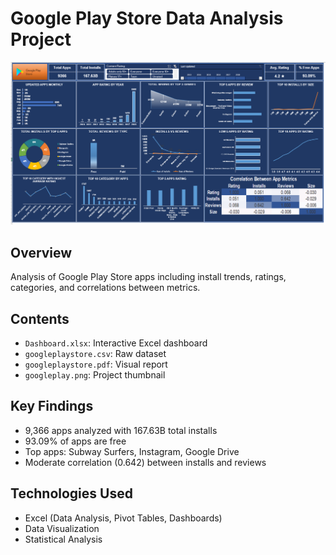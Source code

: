 # Google Play Store Data Analysis Project

![Project Banner](assets/googleplay.png)

## Overview
Analysis of Google Play Store apps including install trends, ratings, categories, and correlations between metrics.

## Contents
- `Dashboard.xlsx`: Interactive Excel dashboard
- `googleplaystore.csv`: Raw dataset
- `googleplaystore.pdf`: Visual report
- `googleplay.png`: Project thumbnail

## Key Findings
- 9,366 apps analyzed with 167.63B total installs
- 93.09% of apps are free
- Top apps: Subway Surfers, Instagram, Google Drive
- Moderate correlation (0.642) between installs and reviews


## Technologies Used
- Excel (Data Analysis, Pivot Tables, Dashboards)
- Data Visualization
- Statistical Analysis

